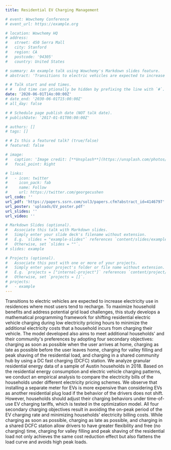 ```yaml
---
title: Residential EV Charging Management

# event: Wowchemy Conference
# event_url: https://example.org

# location: Wowchemy HQ
# address:
#   street: 450 Serra Mall
#   city: Stanford
#   region: CA
#   postcode: '94305'
#   country: United States

# summary: An example talk using Wowchemy's Markdown slides feature.
# abstract: 'Transitions to electric vehicles are expected to increase electricity use in residences where most users tend to recharge. To maximize household benefits and address potential grid load challenges, this study develops a mathematical programming framework for shifting residential electric vehicle charging during low electricity pricing hours to minimize the additional electricity costs that a household incurs from charging their vehicle. The model developed also aims to meet additional households' and their community's preferences by adopting four secondary objectives: charging as soon as possible when the user arrives at home, charging as late as possible before the user leaves home, charging for valley filling and peak shaving of the residential load, and charging in a shared community hub by using a DC fast charging (DCFC) station. We analyze granular residential energy data of a sample of Austin households in 2018. Based on the residential energy consumption and electric vehicle charging patterns, we conduct an empirical analysis to compare the electricity bills of the households under different electricity pricing schemes. We observe that installing a separate meter for EVs is more expensive than considering EVs as another residential plug load if the behavior of the drivers does not shift. However, households should adjust their charging behaviors under time-of-use EV charging tariffs, which is tested in the optimization model. All four secondary charging objectives result in avoiding the on-peak period of the EV charging rate and minimizing households' electricity billing costs. While charging as soon as possible, charging as late as possible, and charging in a shared DCFC station allow drivers to have greater flexibility and free (no charging) time, charging for valley filling and peak shaving of the residential load not only achieves the same cost reduction effect but also flattens the load curve and avoids high peak loads.'

# # Talk start and end times.
# #   End time can ptionally be hidden by prefixing the line with `#`.
date: '2020-06-01T14o:00:00Z'
# date_end: '2030-06-01T15:00:00Z'
# all_day: false

# # Schedule page publish date (NOT talk date).
# publishDate: '2017-01-01T00:00:00Z'

# authors: []
# tags: []

# # Is this a featured talk? (true/false)
# featured: false

# image:
#   caption: 'Image credit: [**Unsplash**](https://unsplash.com/photos/bzdhc5b3Bxs)'
#   focal_point: Right

# links:
#   - icon: twitter
#     icon_pack: fab
#     name: Follow
#     url: https://twitter.com/georgecushen
url_code: ''
url_pdf: 'https://papers.ssrn.com/sol3/papers.cfm?abstract_id=4146797'
url_poster: 'uploads/EV_poster.pdf'
url_slides: ''
url_video: ''

# Markdown Slides (optional).
#   Associate this talk with Markdown slides.
#   Simply enter your slide deck's filename without extension.
#   E.g. `slides = "example-slides"` references `content/slides/example-slides.md`.
#   Otherwise, set `slides = ""`.
# slides: example

# Projects (optional).
#   Associate this post with one or more of your projects.
#   Simply enter your project's folder or file name without extension.
#   E.g. `projects = ["internal-project"]` references `content/project/deep-learning/index.md`.
#   Otherwise, set `projects = []`.
# projects:
#   - example
---
```

Transitions to electric vehicles are expected to increase electricity use in residences where most users tend to recharge. To maximize household benefits and address potential grid load challenges, this study develops a mathematical programming framework for shifting residential electric vehicle charging during low electricity pricing hours to minimize the additional electricity costs that a household incurs from charging their vehicle. The model developed also aims to meet additional households' and their community's preferences by adopting four secondary objectives: charging as soon as possible when the user arrives at home, charging as late as possible before the user leaves home, charging for valley filling and peak shaving of the residential load, and charging in a shared community hub by using a DC fast charging (DCFC) station. We analyze granular residential energy data of a sample of Austin households in 2018. Based on the residential energy consumption and electric vehicle charging patterns, we conduct an empirical analysis to compare the electricity bills of the households under different electricity pricing schemes. We observe that installing a separate meter for EVs is more expensive than considering EVs as another residential plug load if the behavior of the drivers does not shift. However, households should adjust their charging behaviors under time-of-use EV charging tariffs, which is tested in the optimization model. All four secondary charging objectives result in avoiding the on-peak period of the EV charging rate and minimizing households' electricity billing costs. While charging as soon as possible, charging as late as possible, and charging in a shared DCFC station allow drivers to have greater flexibility and free (no charging) time, charging for valley filling and peak shaving of the residential load not only achieves the same cost reduction effect but also flattens the load curve and avoids high peak loads.